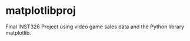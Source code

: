 # matplotlibproj
Final INST326 Project using video game sales data and the Python library matplotlib.

